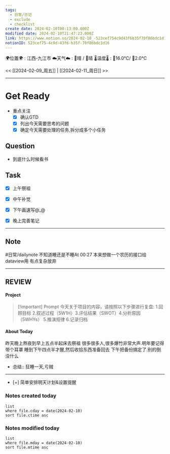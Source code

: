 ```yaml
---
tags:
  - 日常/日记
  - exclude
  - checklist
create date: 2024-02-10T00:13:00.000Z
modified date: 2024-02-10T21:47:23.000Z
link: https://www.notion.so/2024-02-10_-523cef754c9d43f6b35f70f86bdc1d16
notionID: 523cef75-4c9d-43f6-b35f-70f86bdc1d16
---
```

 
🌍位置🌍 : 江西-九江市 
☁️天气☁️ : 🌅晴 / 🌃晴 
🌡️温度🌡️ : 🌅16.0℃/ 🌃2.0℃



<<  [[2024-02-09_周五]] | [[2024-02-11_周日]] >>


---
# Get Ready
- 重点关注
	- [x] 确认GTD
	- [x] 列出今天需要思考的问题
	- [x] 确定今天需要处理的任务,拆分成多个小任务
## Question
- 到底什么时候看书

## Task
- [x] 上午祭祖
- [x] 中午补觉
- [x] 下午画速写@_@
- [x] 晚上完善笔记


---
## Note
#日常/dailynote  不知道睡还是不睡At 00:27
本来想做一个农历的接口给dataview用 有点复杂放弃


---
## REVIEW
#### Project

> [!important] Prompt
> 今天关于项目的内容，请按照以下步骤进行复盘: 
> 1.回顾目标 2.叙述过程（5W1H）3.评估结果（SWOT）4.分析原因 （5WHYs） 5.推演规律  6.记录归档 


#### About Today
昨天晚上熬夜到早上五点半起床去祭祖
很多很多人,很多爆竹非常大声.明年要记得带个耳罩
睡到下午四点半才醒,然后收拾东西准备回去
下午把备份搞定了.别的倒没什么


- 总结:: 狂睡一天,亏贼
---
- [+] 简单安排明天计划&设置提醒




### Notes created today
```dataview
list
where file.cday = date(2024-02-10)
sort file.ctime asc
```
### Notes modified today
```dataview
list
where file.mday = date(2024-02-10)
sort file.mtime asc
```